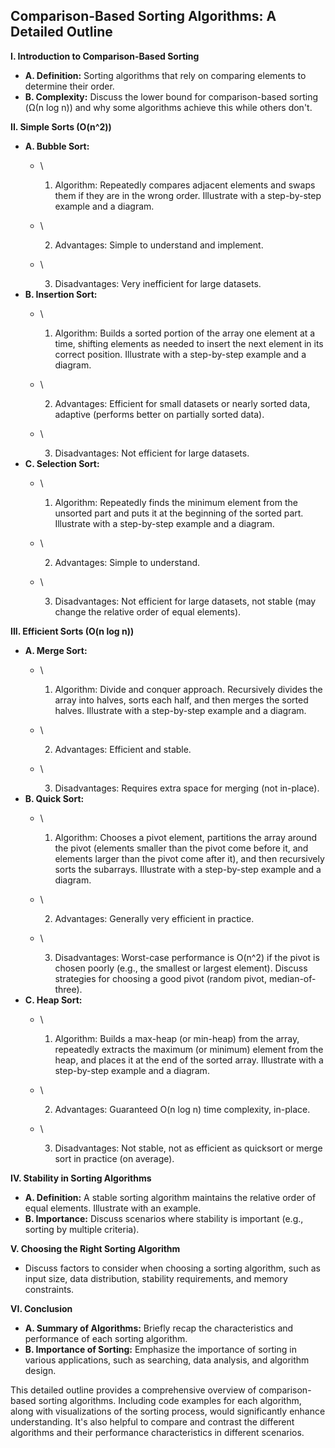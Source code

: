 ## Comparison-Based Sorting Algorithms: A Detailed Outline

**I. Introduction to Comparison-Based Sorting**

* **A. Definition:** Sorting algorithms that rely on comparing elements to determine their order.
* **B. Complexity:**  Discuss the lower bound for comparison-based sorting (Ω(n log n)) and why some algorithms achieve this while others don't.

**II. Simple Sorts (O(n^2))**

* **A. Bubble Sort:**
  * \
    
    1. Algorithm: Repeatedly compares adjacent elements and swaps them if they are in the wrong order.  Illustrate with a step-by-step example and a diagram.
  * \
    
    2. Advantages: Simple to understand and implement.
  * \
    
    3. Disadvantages: Very inefficient for large datasets.
* **B. Insertion Sort:**
  * \
    
    1. Algorithm: Builds a sorted portion of the array one element at a time, shifting elements as needed to insert the next element in its correct position.  Illustrate with a step-by-step example and a diagram.
  * \
    
    2. Advantages: Efficient for small datasets or nearly sorted data, adaptive (performs better on partially sorted data).
  * \
    
    3. Disadvantages: Not efficient for large datasets.
* **C. Selection Sort:**
  * \
    
    1. Algorithm: Repeatedly finds the minimum element from the unsorted part and puts it at the beginning of the sorted part.  Illustrate with a step-by-step example and a diagram.
  * \
    
    2. Advantages: Simple to understand.
  * \
    
    3. Disadvantages: Not efficient for large datasets, not stable (may change the relative order of equal elements).

**III. Efficient Sorts (O(n log n))**

* **A. Merge Sort:**
  * \
    
    1. Algorithm: Divide and conquer approach. Recursively divides the array into halves, sorts each half, and then merges the sorted halves.  Illustrate with a step-by-step example and a diagram.
  * \
    
    2. Advantages: Efficient and stable.
  * \
    
    3. Disadvantages: Requires extra space for merging (not in-place).
* **B. Quick Sort:**
  * \
    
    1. Algorithm: Chooses a pivot element, partitions the array around the pivot (elements smaller than the pivot come before it, and elements larger than the pivot come after it), and then recursively sorts the subarrays.  Illustrate with a step-by-step example and a diagram.
  * \
    
    2. Advantages: Generally very efficient in practice.
  * \
    
    3. Disadvantages: Worst-case performance is O(n^2) if the pivot is chosen poorly (e.g., the smallest or largest element).  Discuss strategies for choosing a good pivot (random pivot, median-of-three).
* **C. Heap Sort:**
  * \
    
    1. Algorithm: Builds a max-heap (or min-heap) from the array, repeatedly extracts the maximum (or minimum) element from the heap, and places it at the end of the sorted array.  Illustrate with a step-by-step example and a diagram.
  * \
    
    2. Advantages: Guaranteed O(n log n) time complexity, in-place.
  * \
    
    3. Disadvantages: Not stable, not as efficient as quicksort or merge sort in practice (on average).

**IV. Stability in Sorting Algorithms**

* **A. Definition:** A stable sorting algorithm maintains the relative order of equal elements.  Illustrate with an example.
* **B. Importance:**  Discuss scenarios where stability is important (e.g., sorting by multiple criteria).

**V. Choosing the Right Sorting Algorithm**

* Discuss factors to consider when choosing a sorting algorithm, such as input size, data distribution, stability requirements, and memory constraints.

**VI. Conclusion**

* **A. Summary of Algorithms:** Briefly recap the characteristics and performance of each sorting algorithm.
* **B. Importance of Sorting:** Emphasize the importance of sorting in various applications, such as searching, data analysis, and algorithm design.

This detailed outline provides a comprehensive overview of comparison-based sorting algorithms.  Including code examples for each algorithm, along with visualizations of the sorting process, would significantly enhance understanding.  It's also helpful to compare and contrast the different algorithms and their performance characteristics in different scenarios.
